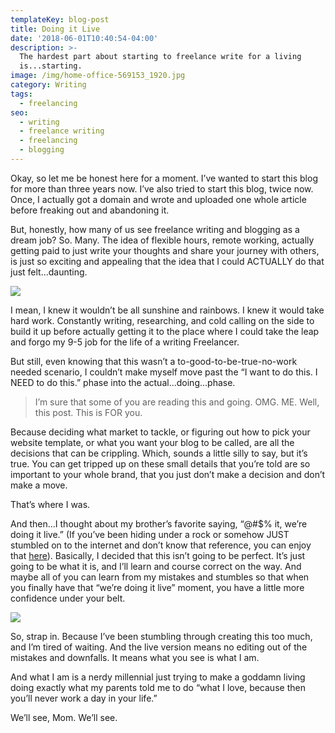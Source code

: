 ```yaml
---
templateKey: blog-post
title: Doing it Live
date: '2018-06-01T10:40:54-04:00'
description: >-
  The hardest part about starting to freelance write for a living
  is...starting.
image: /img/home-office-569153_1920.jpg
category: Writing
tags:
  - freelancing
seo:
  - writing
  - freelance writing
  - freelancing
  - blogging
---
```


Okay, so let me be honest here for a moment. I’ve wanted to start this blog for more than three years now. I’ve also tried to start this blog, twice now. Once, I actually got a domain and wrote and uploaded one whole article before freaking out and abandoning it.

But, honestly, how many of us see freelance writing and blogging as a dream job? So. Many. The idea of flexible hours, remote working, actually getting paid to just write your thoughts and share your journey with others, is just so exciting and appealing that the idea that I could ACTUALLY do that just felt...daunting.

![](/img/avocato-toast.jpg)

I mean, I knew it wouldn’t be all sunshine and rainbows. I knew it would take hard work. Constantly writing, researching, and cold calling on the side to build it up before actually getting it to the place where I could take the leap and forgo my 9-5 job for the life of a writing Freelancer.

But still, even knowing that this wasn’t a to-good-to-be-true-no-work needed scenario, I couldn’t make myself move past the “I want to do this. I NEED to do this.” phase into the actual...doing...phase.

> I’m sure that some of you are reading this and going. OMG. ME. Well, this post. This is FOR you.

Because deciding what market to tackle, or figuring out how to pick your website template, or what you want your blog to be called, are all the decisions that can be crippling. Which, sounds a little silly to say, but it’s true. You can get tripped up on these small details that you’re told are so important to your whole brand, that you just don’t make a decision and don’t make a move.

That’s where I was.

And then...I thought about my brother’s favorite saying, “@#$% it, we’re doing it live.” (If you’ve been hiding under a rock or somehow JUST stumbled on to the internet and don’t know that reference, you can enjoy that [here](https://www.youtube.com/watch?v=O_HyZ5aW76c)). Basically, I decided that this isn’t going to be perfect. It’s just going to be what it is, and I’ll learn and course correct on the way. And maybe all of you can learn from my mistakes and stumbles so that when you finally have that “we’re doing it live” moment, you have a little more confidence under your belt.

![](/img/do-it-live.gif)

So, strap in. Because I’ve been stumbling through creating this too much, and I’m tired of waiting. And the live version means no editing out of the mistakes and downfalls. It means what you see is what I am.

And what I am is a nerdy millennial just trying to make a goddamn living doing exactly what my parents told me to do “what I love, because then you’ll never work a day in your life.”

We’ll see, Mom. We’ll see.
